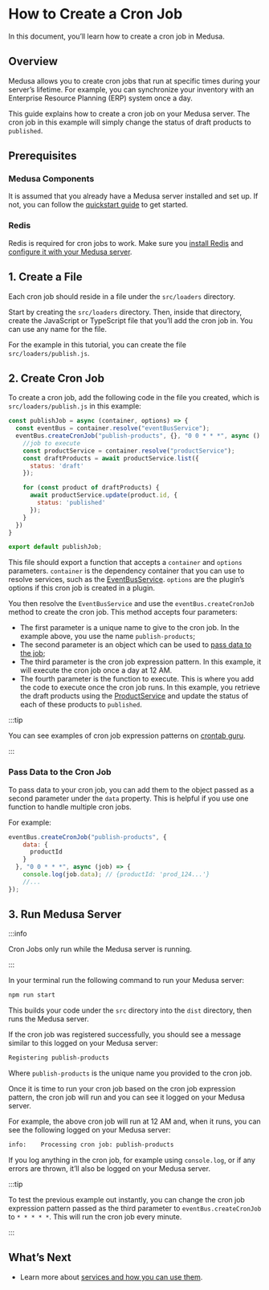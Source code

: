 # How to Create a Cron Job

In this document, you’ll learn how to create a cron job in Medusa.

## Overview

Medusa allows you to create cron jobs that run at specific times during your server’s lifetime. For example, you can synchronize your inventory with an Enterprise Resource Planning (ERP) system once a day.

This guide explains how to create a cron job on your Medusa server. The cron job in this example will simply change the status of draft products to `published`.

## Prerequisites

### Medusa Components

It is assumed that you already have a Medusa server installed and set up. If not, you can follow the [quickstart guide](../../../quickstart/quick-start.md) to get started.

### Redis

Redis is required for cron jobs to work. Make sure you [install Redis](../../../tutorial/0-set-up-your-development-environment.mdx#redis) and [configure it with your Medusa server](../../../usage/configurations.md#redis).

## 1. Create a File

Each cron job should reside in a file under the `src/loaders` directory.

Start by creating the `src/loaders` directory. Then, inside that directory, create the JavaScript or TypeScript file that you’ll add the cron job in. You can use any name for the file.

For the example in this tutorial, you can create the file `src/loaders/publish.js`.

## 2. Create Cron Job

To create a cron job, add the following code in the file you created, which is `src/loaders/publish.js` in this example:

```jsx
const publishJob = async (container, options) => {
  const eventBus = container.resolve("eventBusService");
  eventBus.createCronJob("publish-products", {}, "0 0 * * *", async () => {
    //job to execute
    const productService = container.resolve("productService");
    const draftProducts = await productService.list({
      status: 'draft'
    });

    for (const product of draftProducts) {
      await productService.update(product.id, {
        status: 'published'
      });
    }
  })
}

export default publishJob;
```

This file should export a function that accepts a `container` and `options` parameters. `container` is the dependency container that you can use to resolve services, such as the [EventBusService](../../../references/services/classes/EventBusService.md). `options` are the plugin’s options if this cron job is created in a plugin.

You then resolve the `EventBusService` and use the `eventBus.createCronJob` method to create the cron job. This method accepts four parameters:

- The first parameter is a unique name to give to the cron job. In the example above, you use the name `publish-products`;
- The second parameter is an object which can be used to [pass data to the job](#pass-data-to-the-cron-job);
- The third parameter is the cron job expression pattern. In this example, it will execute the cron job once a day at 12 AM.
- The fourth parameter is the function to execute. This is where you add the code to execute once the cron job runs. In this example, you retrieve the draft products using the [ProductService](../../../references/services/classes/ProductService.md) and update the status of each of these products to `published`.

:::tip

You can see examples of cron job expression patterns on [crontab guru](https://crontab.guru/examples.html).

:::

### Pass Data to the Cron Job

To pass data to your cron job, you can add them to the object passed as a second parameter under the `data` property. This is helpful if you use one function to handle multiple cron jobs.

For example:

```jsx
eventBus.createCronJob("publish-products", {
    data: {
      productId
    }
  }, "0 0 * * *", async (job) => {
    console.log(job.data); // {productId: 'prod_124...'}
    //...
});
```

## 3. Run Medusa Server

:::info

Cron Jobs only run while the Medusa server is running.

:::

In your terminal run the following command to run your Medusa server:

```bash npm2yarn
npm run start
```

This builds your code under the `src` directory into the `dist` directory, then runs the Medusa server.

If the cron job was registered successfully, you should see a message similar to this logged on your Medusa server:

```bash
Registering publish-products
```

Where `publish-products` is the unique name you provided to the cron job.

Once it is time to run your cron job based on the cron job expression pattern, the cron job will run and you can see it logged on your Medusa server.

For example, the above cron job will run at 12 AM and, when it runs, you can see the following logged on your Medusa server:

```bash
info:    Processing cron job: publish-products
```

If you log anything in the cron job, for example using `console.log`, or if any errors are thrown, it’ll also be logged on your Medusa server.

:::tip

To test the previous example out instantly, you can change the cron job expression pattern passed as the third parameter to `eventBus.createCronJob` to `* * * * *`. This will run the cron job every minute.

:::

## What’s Next

- Learn more about [services and how you can use them](../services/overview.md).
